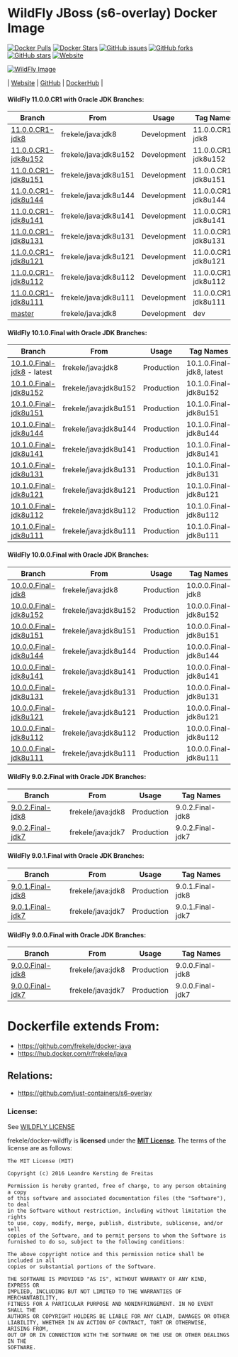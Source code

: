 # WildFly JBoss (s6-overlay) Docker Image

[![Docker Pulls](https://img.shields.io/docker/pulls/frekele/wildfly.svg)](https://hub.docker.com/r/frekele/wildfly/)
[![Docker Stars](https://img.shields.io/docker/stars/frekele/wildfly.svg)](https://hub.docker.com/r/frekele/wildfly/)
[![GitHub issues](https://img.shields.io/github/issues/frekele/docker-wildfly.svg)](https://github.com/frekele/docker-wildfly/issues)
[![GitHub forks](https://img.shields.io/github/forks/frekele/docker-wildfly.svg)](https://github.com/frekele/docker-wildfly/network)
[![GitHub stars](https://img.shields.io/github/stars/frekele/docker-wildfly.svg)](https://github.com/frekele/docker-wildfly/stargazers)
[![Website](https://img.shields.io/website-up-down-green-red/http/shields.io.svg)](https://frekele.github.io/docker-wildfly/)

[![WildFly Image][WildFlyImage]][WildFlyWebsite]

| [Website]  | [GitHub]  | [DockerHub]  |



#### WildFly 11.0.0.CR1 with Oracle JDK Branches:

| Branch                          | From                     | Usage        | Tag Names                         |
| ------------------------------- | ------------------------ | ------------ | ----------------------------------|
| [11.0.0.CR1-jdk8]               | frekele/java:jdk8        | Development  | 11.0.0.CR1-jdk8                   |
| [11.0.0.CR1-jdk8u152]           | frekele/java:jdk8u152    | Development  | 11.0.0.CR1-jdk8u152               |
| [11.0.0.CR1-jdk8u151]           | frekele/java:jdk8u151    | Development  | 11.0.0.CR1-jdk8u151               |
| [11.0.0.CR1-jdk8u144]           | frekele/java:jdk8u144    | Development  | 11.0.0.CR1-jdk8u144               |
| [11.0.0.CR1-jdk8u141]           | frekele/java:jdk8u141    | Development  | 11.0.0.CR1-jdk8u141               |
| [11.0.0.CR1-jdk8u131]           | frekele/java:jdk8u131    | Development  | 11.0.0.CR1-jdk8u131               |
| [11.0.0.CR1-jdk8u121]           | frekele/java:jdk8u121    | Development  | 11.0.0.CR1-jdk8u121               |
| [11.0.0.CR1-jdk8u112]           | frekele/java:jdk8u112    | Development  | 11.0.0.CR1-jdk8u112               |
| [11.0.0.CR1-jdk8u111]           | frekele/java:jdk8u111    | Development  | 11.0.0.CR1-jdk8u111               |
| [master]                        | frekele/java:jdk8        | Development  | dev                               |



#### WildFly 10.1.0.Final with Oracle JDK Branches:

| Branch                          | From                     | Usage        | Tag Names                         |
| ------------------------------- | ------------------------ | ------------ | ----------------------------------|
| [10.1.0.Final-jdk8] - latest    | frekele/java:jdk8        | Production   | 10.1.0.Final-jdk8,  latest        |
| [10.1.0.Final-jdk8u152]         | frekele/java:jdk8u152    | Production   | 10.1.0.Final-jdk8u152             |
| [10.1.0.Final-jdk8u151]         | frekele/java:jdk8u151    | Production   | 10.1.0.Final-jdk8u151             |
| [10.1.0.Final-jdk8u144]         | frekele/java:jdk8u144    | Production   | 10.1.0.Final-jdk8u144             |
| [10.1.0.Final-jdk8u141]         | frekele/java:jdk8u141    | Production   | 10.1.0.Final-jdk8u141             |
| [10.1.0.Final-jdk8u131]         | frekele/java:jdk8u131    | Production   | 10.1.0.Final-jdk8u131             |
| [10.1.0.Final-jdk8u121]         | frekele/java:jdk8u121    | Production   | 10.1.0.Final-jdk8u121             |
| [10.1.0.Final-jdk8u112]         | frekele/java:jdk8u112    | Production   | 10.1.0.Final-jdk8u112             |
| [10.1.0.Final-jdk8u111]         | frekele/java:jdk8u111    | Production   | 10.1.0.Final-jdk8u111             |


#### WildFly 10.0.0.Final with Oracle JDK Branches:

| Branch                          | From                     | Usage        | Tag Names                         |
| ------------------------------- | ------------------------ | ------------ | ----------------------------------|
| [10.0.0.Final-jdk8]             | frekele/java:jdk8        | Production   | 10.0.0.Final-jdk8                 |
| [10.0.0.Final-jdk8u152]         | frekele/java:jdk8u152    | Production   | 10.0.0.Final-jdk8u152             |
| [10.0.0.Final-jdk8u151]         | frekele/java:jdk8u151    | Production   | 10.0.0.Final-jdk8u151             |
| [10.0.0.Final-jdk8u144]         | frekele/java:jdk8u144    | Production   | 10.0.0.Final-jdk8u144             |
| [10.0.0.Final-jdk8u141]         | frekele/java:jdk8u141    | Production   | 10.0.0.Final-jdk8u141             |
| [10.0.0.Final-jdk8u131]         | frekele/java:jdk8u131    | Production   | 10.0.0.Final-jdk8u131             |
| [10.0.0.Final-jdk8u121]         | frekele/java:jdk8u121    | Production   | 10.0.0.Final-jdk8u121             |
| [10.0.0.Final-jdk8u112]         | frekele/java:jdk8u112    | Production   | 10.0.0.Final-jdk8u112             |
| [10.0.0.Final-jdk8u111]         | frekele/java:jdk8u111    | Production   | 10.0.0.Final-jdk8u111             |


#### WildFly 9.0.2.Final with Oracle JDK Branches:

| Branch                          | From                     | Usage        | Tag Names                         |
| ------------------------------- | ------------------------ | ------------ | --------------------------------- |
| [9.0.2.Final-jdk8]              | frekele/java:jdk8        | Production   | 9.0.2.Final-jdk8                  |
| [9.0.2.Final-jdk7]              | frekele/java:jdk7        | Production   | 9.0.2.Final-jdk7                  |


#### WildFly 9.0.1.Final with Oracle JDK Branches:

| Branch                          | From                     | Usage        | Tag Names                         |
| ------------------------------- | ------------------------ | ------------ | ----------------------------------|
| [9.0.1.Final-jdk8]              | frekele/java:jdk8        | Production   | 9.0.1.Final-jdk8                  |
| [9.0.1.Final-jdk7]              | frekele/java:jdk7        | Production   | 9.0.1.Final-jdk7                  |


#### WildFly 9.0.0.Final with Oracle JDK Branches:

| Branch                          | From                     | Usage        | Tag Names                         |
| ------------------------------- | ------------------------ | ------------ | ----------------------------------|
| [9.0.0.Final-jdk8]              | frekele/java:jdk8        | Production   | 9.0.0.Final-jdk8                  |
| [9.0.0.Final-jdk7]              | frekele/java:jdk7        | Production   | 9.0.0.Final-jdk7                  |



# Dockerfile extends From:
- https://github.com/frekele/docker-java
- https://hub.docker.com/r/frekele/java


## Relations:
 - https://github.com/just-containers/s6-overlay


### License:
See [WILDFLY LICENSE]

frekele/docker-wildfly is **licensed** under the **[MIT License]**. The terms of the license are as follows:

    The MIT License (MIT)

    Copyright (c) 2016 Leandro Kersting de Freitas

    Permission is hereby granted, free of charge, to any person obtaining a copy
    of this software and associated documentation files (the "Software"), to deal
    in the Software without restriction, including without limitation the rights
    to use, copy, modify, merge, publish, distribute, sublicense, and/or sell
    copies of the Software, and to permit persons to whom the Software is
    furnished to do so, subject to the following conditions:

    The above copyright notice and this permission notice shall be included in all
    copies or substantial portions of the Software.

    THE SOFTWARE IS PROVIDED "AS IS", WITHOUT WARRANTY OF ANY KIND, EXPRESS OR
    IMPLIED, INCLUDING BUT NOT LIMITED TO THE WARRANTIES OF MERCHANTABILITY,
    FITNESS FOR A PARTICULAR PURPOSE AND NONINFRINGEMENT. IN NO EVENT SHALL THE
    AUTHORS OR COPYRIGHT HOLDERS BE LIABLE FOR ANY CLAIM, DAMAGES OR OTHER
    LIABILITY, WHETHER IN AN ACTION OF CONTRACT, TORT OR OTHERWISE, ARISING FROM,
    OUT OF OR IN CONNECTION WITH THE SOFTWARE OR THE USE OR OTHER DEALINGS IN THE
    SOFTWARE.


[WildFlyImage]: https://raw.githubusercontent.com/frekele/docker-wildfly/master/wildfly-logo.png
[WildFlyWebsite]: http://www.wildfly.org/
[Website]: https://frekele.github.io/docker-wildfly
[GitHub]: https://github.com/frekele/docker-wildfly
[DockerHub]: https://hub.docker.com/r/frekele/wildfly
[WILDFLY LICENSE]: https://github.com/frekele/docker-wildfly/blob/master/WILDFLY_LICENSE
[MIT LICENSE]: https://github.com/frekele/docker-wildfly/blob/master/LICENSE

[11.0.0.CR1-jdk8]: https://github.com/frekele/docker-wildfly/blob/11.0.0.CR1-jdk8/Dockerfile
[11.0.0.CR1-jdk8u152]: https://github.com/frekele/docker-wildfly/blob/11.0.0.CR1-jdk8u152/Dockerfile
[11.0.0.CR1-jdk8u151]: https://github.com/frekele/docker-wildfly/blob/11.0.0.CR1-jdk8u151/Dockerfile
[11.0.0.CR1-jdk8u144]: https://github.com/frekele/docker-wildfly/blob/11.0.0.CR1-jdk8u144/Dockerfile
[11.0.0.CR1-jdk8u141]: https://github.com/frekele/docker-wildfly/blob/11.0.0.CR1-jdk8u141/Dockerfile
[11.0.0.CR1-jdk8u131]: https://github.com/frekele/docker-wildfly/blob/11.0.0.CR1-jdk8u131/Dockerfile
[11.0.0.CR1-jdk8u121]: https://github.com/frekele/docker-wildfly/blob/11.0.0.CR1-jdk8u121/Dockerfile
[11.0.0.CR1-jdk8u112]: https://github.com/frekele/docker-wildfly/blob/11.0.0.CR1-jdk8u112/Dockerfile
[11.0.0.CR1-jdk8u111]: https://github.com/frekele/docker-wildfly/blob/11.0.0.CR1-jdk8u111/Dockerfile
[master]: https://github.com/frekele/docker-wildfly/blob/master/Dockerfile

[10.1.0.Final-jdk8]: https://github.com/frekele/docker-wildfly/blob/10.1.0.Final-jdk8/Dockerfile
[10.1.0.Final-jdk8u152]: https://github.com/frekele/docker-wildfly/blob/10.1.0.Final-jdk8u152/Dockerfile
[10.1.0.Final-jdk8u151]: https://github.com/frekele/docker-wildfly/blob/10.1.0.Final-jdk8u151/Dockerfile
[10.1.0.Final-jdk8u144]: https://github.com/frekele/docker-wildfly/blob/10.1.0.Final-jdk8u144/Dockerfile
[10.1.0.Final-jdk8u141]: https://github.com/frekele/docker-wildfly/blob/10.1.0.Final-jdk8u141/Dockerfile
[10.1.0.Final-jdk8u131]: https://github.com/frekele/docker-wildfly/blob/10.1.0.Final-jdk8u131/Dockerfile
[10.1.0.Final-jdk8u121]: https://github.com/frekele/docker-wildfly/blob/10.1.0.Final-jdk8u121/Dockerfile
[10.1.0.Final-jdk8u112]: https://github.com/frekele/docker-wildfly/blob/10.1.0.Final-jdk8u112/Dockerfile
[10.1.0.Final-jdk8u111]: https://github.com/frekele/docker-wildfly/blob/10.1.0.Final-jdk8u111/Dockerfile

[10.0.0.Final-jdk8]: https://github.com/frekele/docker-wildfly/blob/10.0.0.Final-jdk8/Dockerfile
[10.0.0.Final-jdk8u152]: https://github.com/frekele/docker-wildfly/blob/10.0.0.Final-jdk8u152/Dockerfile
[10.0.0.Final-jdk8u151]: https://github.com/frekele/docker-wildfly/blob/10.0.0.Final-jdk8u151/Dockerfile
[10.0.0.Final-jdk8u144]: https://github.com/frekele/docker-wildfly/blob/10.0.0.Final-jdk8u144/Dockerfile
[10.0.0.Final-jdk8u141]: https://github.com/frekele/docker-wildfly/blob/10.0.0.Final-jdk8u141/Dockerfile
[10.0.0.Final-jdk8u131]: https://github.com/frekele/docker-wildfly/blob/10.0.0.Final-jdk8u131/Dockerfile
[10.0.0.Final-jdk8u121]: https://github.com/frekele/docker-wildfly/blob/10.0.0.Final-jdk8u121/Dockerfile
[10.0.0.Final-jdk8u112]: https://github.com/frekele/docker-wildfly/blob/10.0.0.Final-jdk8u112/Dockerfile
[10.0.0.Final-jdk8u111]: https://github.com/frekele/docker-wildfly/blob/10.0.0.Final-jdk8u111/Dockerfile

[9.0.2.Final-jdk8]: https://github.com/frekele/docker-wildfly/blob/9.0.2.Final-jdk8/Dockerfile
[9.0.2.Final-jdk7]:  https://github.com/frekele/docker-wildfly/blob/9.0.2.Final-jdk7/Dockerfile

[9.0.1.Final-jdk8]: https://github.com/frekele/docker-wildfly/blob/9.0.1.Final-jdk8/Dockerfile
[9.0.1.Final-jdk7]:  https://github.com/frekele/docker-wildfly/blob/9.0.1.Final-jdk7/Dockerfile

[9.0.0.Final-jdk8]: https://github.com/frekele/docker-wildfly/blob/9.0.0.Final-jdk8/Dockerfile
[9.0.0.Final-jdk7]:  https://github.com/frekele/docker-wildfly/blob/9.0.0.Final-jdk7/Dockerfile

